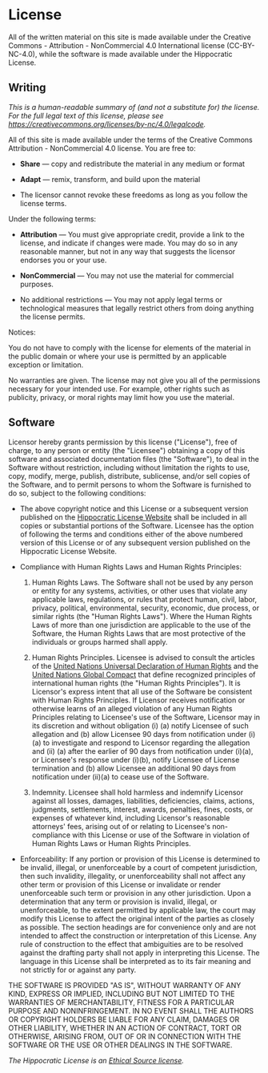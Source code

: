 # License

All of the written material on this site is made available under the Creative
Commons - Attribution - NonCommercial 4.0 International license (CC-BY-NC-4.0),
while the software is made available under the Hippocratic License.

## Writing

*This is a human-readable summary of (and not a substitute for) the license.
For the full legal text of this license, please see
<https://creativecommons.org/licenses/by-nc/4.0/legalcode>.*

All of this site is made available under the terms of the Creative Commons
Attribution - NonCommercial 4.0 license. You are free to:

-   **Share** — copy and redistribute the material in any medium or format

-   **Adapt** — remix, transform, and build upon the material

-   The licensor cannot revoke these freedoms as long as you follow the license
    terms.

Under the following terms:

-   **Attribution** — You must give appropriate credit, provide a link to the
    license, and indicate if changes were made. You may do so in any reasonable
    manner, but not in any way that suggests the licensor endorses you or your
    use.

-   **NonCommercial** — You may not use the material for commercial purposes.

-   No additional restrictions — You may not apply legal terms or technological
    measures that legally restrict others from doing anything the license
    permits.

Notices:

You do not have to comply with the license for elements of the material in the
public domain or where your use is permitted by an applicable exception or
limitation.

No warranties are given. The license may not give you all of the permissions
necessary for your intended use. For example, other rights such as publicity,
privacy, or moral rights may limit how you use the material.

## Software

Licensor hereby grants permission by this license ("License"), free of charge,
to any person or entity (the "Licensee") obtaining a copy of this software and
associated documentation files (the "Software"), to deal in the Software without
restriction, including without limitation the rights to use, copy, modify,
merge, publish, distribute, sublicense, and/or sell copies of the Software, and
to permit persons to whom the Software is furnished to do so, subject to the
following conditions:

-   The above copyright notice and this License or a subsequent version published
    on the [Hippocratic License Website](https://firstdonoharm.dev/) shall be
    included in all copies or substantial portions of the Software. Licensee has
    the option of following the terms and conditions either of the above
    numbered version of this License or of any subsequent version published on
    the Hippocratic License Website.

-   Compliance with Human Rights Laws and Human Rights Principles:

    1.  Human Rights Laws. The Software shall not be used by any person or
        entity for any systems, activities, or other uses that violate any
        applicable laws, regulations, or rules that protect human, civil, labor,
        privacy, political, environmental, security, economic, due process, or
        similar rights (the "Human Rights Laws"). Where the Human Rights Laws of
        more than one jurisdiction are applicable to the use of the Software,
        the Human Rights Laws that are most protective of the individuals or
        groups harmed shall apply.

    2.  Human Rights Principles. Licensee is advised to consult the articles of
        the [United Nations Universal Declaration of Human
        Rights](https://www.un.org/en/universal-declaration-human-rights/) and
        the [United Nations Global
        Compact](https://www.unglobalcompact.org/what-is-gc/mission/principles)
        that define recognized principles of international human rights (the
        "Human Rights Principles"). It is Licensor's express intent that all use
        of the Software be consistent with Human Rights Principles. If Licensor
        receives notification or otherwise learns of an alleged violation of any
        Human Rights Principles relating to Licensee's use of the Software,
        Licensor may in its discretion and without obligation (i) (a) notify
        Licensee of such allegation and (b) allow Licensee 90 days from
        notification under (i)(a) to investigate and respond to Licensor
        regarding the allegation and (ii) (a) after the earlier of 90 days from
        notification under (i)(a), or Licensee's response under (i)(b), notify
        Licensee of License termination and (b) allow Licensee an additional 90
        days from notification under (ii)(a) to cease use of the Software.

    3.  Indemnity. Licensee shall hold harmless and indemnify Licensor against
        all losses, damages, liabilities, deficiencies, claims, actions,
        judgments, settlements, interest, awards, penalties, fines, costs, or
        expenses of whatever kind, including Licensor's reasonable attorneys'
        fees, arising out of or relating to Licensee's non-compliance with this
        License or use of the Software in violation of Human Rights Laws or
        Human Rights Principles.

-    Enforceability: If any portion or provision of this License is determined to
     be invalid, illegal, or unenforceable by a court of competent jurisdiction,
     then such invalidity, illegality, or unenforceability shall not affect any
     other term or provision of this License or invalidate or render
     unenforceable such term or provision in any other jurisdiction. Upon a
     determination that any term or provision is invalid, illegal, or
     unenforceable, to the extent permitted by applicable law, the court may
     modify this License to affect the original intent of the parties as closely
     as possible. The section headings are for convenience only and are not
     intended to affect the construction or interpretation of this License. Any
     rule of construction to the effect that ambiguities are to be resolved
     against the drafting party shall not apply in interpreting this
     License. The language in this License shall be interpreted as to its fair
     meaning and not strictly for or against any party.

THE SOFTWARE IS PROVIDED "AS IS", WITHOUT WARRANTY OF ANY KIND, EXPRESS OR
IMPLIED, INCLUDING BUT NOT LIMITED TO THE WARRANTIES OF MERCHANTABILITY, FITNESS
FOR A PARTICULAR PURPOSE AND NONINFRINGEMENT. IN NO EVENT SHALL THE AUTHORS OR
COPYRIGHT HOLDERS BE LIABLE FOR ANY CLAIM, DAMAGES OR OTHER LIABILITY, WHETHER
IN AN ACTION OF CONTRACT, TORT OR OTHERWISE, ARISING FROM, OUT OF OR IN
CONNECTION WITH THE SOFTWARE OR THE USE OR OTHER DEALINGS IN THE SOFTWARE.

*The Hippocratic License is an [Ethical Source license](https://ethicalsource.dev).*


